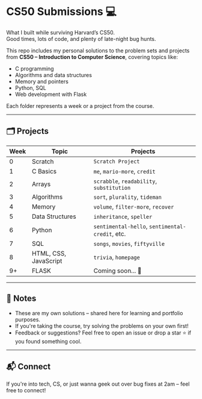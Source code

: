 # CS50 Submissions 💻

What I built while surviving Harvard’s CS50.  
Good times, lots of code, and plenty of late-night bug hunts.

This repo includes my personal solutions to the problem sets and projects from **CS50 – Introduction to Computer Science**, covering topics like:

- C programming
- Algorithms and data structures
- Memory and pointers
- Python, SQL
- Web development with Flask

Each folder represents a week or a project from the course.

---

## 🗂️ Projects

| Week | Topic              | Projects                             |
|------|--------------------|--------------------------------------|
| 0    | Scratch            | `Scratch Project`                    |
| 1    | C Basics           | `me`, `mario-more`, `credit`         |
| 2    | Arrays             | `scrabble`, `readability`, `substitution`|
| 3    | Algorithms         | `sort`, `plurality`, `tideman`       |
| 4    | Memory             | `volume`, `filter-more`, `recover`   |
| 5    | Data Structures    | `inheritance`, `speller`             |
| 6    | Python             | `sentimental-hello`, `sentimental-credit`, etc. |
| 7    | SQL                | `songs`, `movies`, `fiftyville`      |
| 8    | HTML, CSS, JavaScript| `trivia`, `homepage`               |
| 9+   | FLASK              | Coming soon... 👀                    |

---

## 🚀 Notes

- These are my own solutions – shared here for learning and portfolio purposes.
- If you're taking the course, try solving the problems on your own first!
- Feedback or suggestions? Feel free to open an issue or drop a star ⭐️ if you found something cool.

---

## 📬 Connect

If you're into tech, CS, or just wanna geek out over bug fixes at 2am – feel free to connect!


